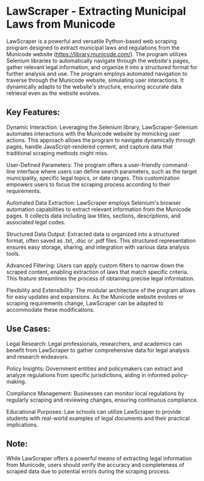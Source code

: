 # LawScraper - Extracting Municipal Laws from Municode

LawScraper is a powerful and versatile Python-based web scraping program designed to extract municipal laws and regulations from the Municode website (https://library.municode.com/). The program utilizes Selenium libraries to automatically navigate through the website's pages, gather relevant legal information, and organize it into a structured format for further analysis and use. The program employs automated navigation to traverse through the Municode website, simulating user interactions. It dynamically adapts to the website's structure, ensuring accurate data retrieval even as the website evolves.

## Key Features:
Dynamic Interaction: Leveraging the Selenium library, LawScraper-Selenium automates interactions with the Municode website by mimicking user actions. This approach allows the program to navigate dynamically through pages, handle JavaScript-rendered content, and capture data that traditional scraping methods might miss.

User-Defined Parameters: The program offers a user-friendly command-line interface where users can define search parameters, such as the target municipality, specific legal topics, or date ranges. This customization empowers users to focus the scraping process according to their requirements.

Automated Data Extraction: LawScraper employs Selenium's browser automation capabilities to extract relevant information from the Municode pages. It collects data including law titles, sections, descriptions, and associated legal codes.

Structured Data Output: Extracted data is organized into a structured format, often saved as .txt, .doc or .pdf files. This structured representation ensures easy storage, sharing, and integration with various data analysis tools.

Advanced Filtering: Users can apply custom filters to narrow down the scraped content, enabling extraction of laws that match specific criteria. This feature streamlines the process of obtaining precise legal information.

Flexibility and Extensibility: The modular architecture of the program allows for easy updates and expansions. As the Municode website evolves or scraping requirements change, LawScraper can be adapted to accommodate these modifications.

## Use Cases:

Legal Research: Legal professionals, researchers, and academics can benefit from LawScraper to gather comprehensive data for legal analysis and research endeavors.

Policy Insights: Government entities and policymakers can extract and analyze regulations from specific jurisdictions, aiding in informed policy-making.

Compliance Management: Businesses can monitor local regulations by regularly scraping and reviewing changes, ensuring continuous compliance.

Educational Purposes: Law schools can utilize LawScraper to provide students with real-world examples of legal documents and their practical implications.

## Note: 
While LawScraper offers a powerful means of extracting legal information from Municode, users should verify the accuracy and completeness of scraped data due to potential errors during the scraping process.
